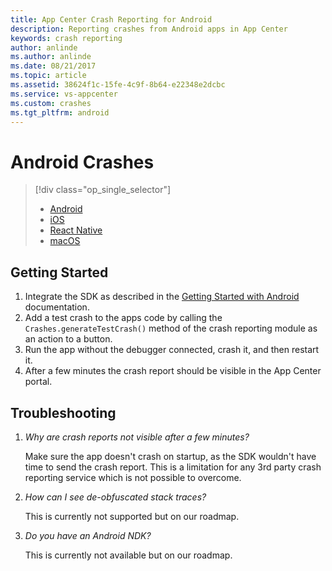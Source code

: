 ```yaml
---
title: App Center Crash Reporting for Android
description: Reporting crashes from Android apps in App Center
keywords: crash reporting
author: anlinde
ms.author: anlinde
ms.date: 08/21/2017
ms.topic: article
ms.assetid: 38624f1c-15fe-4c9f-8b64-e22348e2dcbc
ms.service: vs-appcenter
ms.custom: crashes
ms.tgt_pltfrm: android
---
```


# Android Crashes

> [!div  class="op_single_selector"]
> * [Android](android.md)
> * [iOS](ios.md)
> * [React Native](react-native.md)
> * [macOS](macos.md)

## Getting Started

1. Integrate the SDK as described in the [Getting Started with Android](~/sdk/getting-started/android.md) documentation.
2. Add a test crash to the apps code by calling the `Crashes.generateTestCrash()` method of the crash reporting module as an action to a button.
3. Run the app without the debugger connected, crash it, and then restart it.
4. After a few minutes the crash report should be visible in the App Center portal.

## Troubleshooting

1. *Why are crash reports not visible after a few minutes?*

    Make sure the app doesn't crash on startup, as the SDK wouldn't have time to send the crash report. This is a limitation for any 3rd party crash reporting service which is not possible to overcome.

2. *How can I see de-obfuscated stack traces?*

    This is currently not supported but on our roadmap.

3. *Do you have an Android NDK?*

    This is currently not available but on our roadmap.
